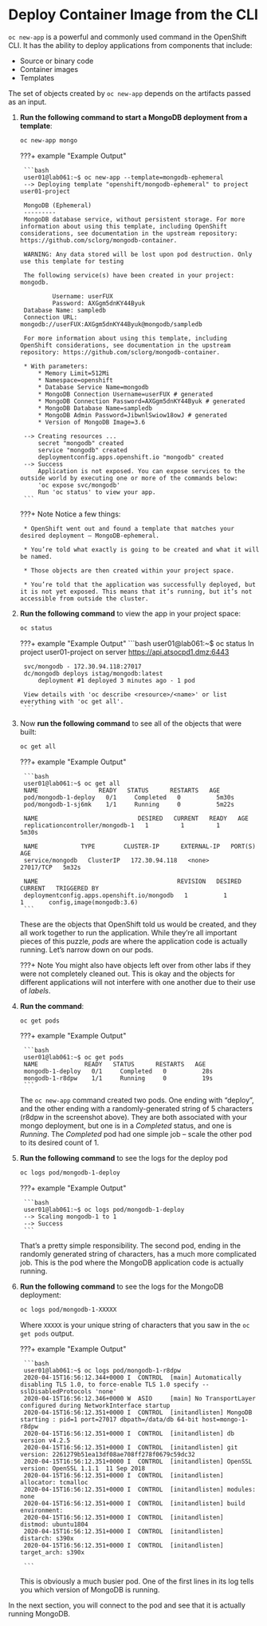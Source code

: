 # Deploy Container Image from the CLI

`oc new-app` is a powerful and commonly used command in the OpenShift CLI. It has the ability to deploy applications from components that include:

* Source or binary code
* Container images
* Templates

The set of objects created by `oc new-app` depends on the artifacts passed as an input.

1. **Run the following command to start a MongoDB deployment from a template**:

    ```bash
    oc new-app mongo
    ```

    ???+ example "Example Output"

        ```bash
        user01@lab061:~$ oc new-app --template=mongodb-ephemeral
        --> Deploying template "openshift/mongodb-ephemeral" to project user01-project

        MongoDB (Ephemeral)
        ---------
        MongoDB database service, without persistent storage. For more information about using this template, including OpenShift considerations, see documentation in the upstream repository: https://github.com/sclorg/mongodb-container.
        
        WARNING: Any data stored will be lost upon pod destruction. Only use this template for testing

        The following service(s) have been created in your project: mongodb.
        
                Username: userFUX
                Password: AXGgm5dnKY44Byuk
        Database Name: sampledb
        Connection URL: mongodb://userFUX:AXGgm5dnKY44Byuk@mongodb/sampledb
        
        For more information about using this template, including OpenShift considerations, see documentation in the upstream repository: https://github.com/sclorg/mongodb-container.

        * With parameters:
            * Memory Limit=512Mi
            * Namespace=openshift
            * Database Service Name=mongodb
            * MongoDB Connection Username=userFUX # generated
            * MongoDB Connection Password=AXGgm5dnKY44Byuk # generated
            * MongoDB Database Name=sampledb
            * MongoDB Admin Password=JibwnlSwiow18owJ # generated
            * Version of MongoDB Image=3.6

        --> Creating resources ...
            secret "mongodb" created
            service "mongodb" created
            deploymentconfig.apps.openshift.io "mongodb" created
        --> Success
            Application is not exposed. You can expose services to the outside world by executing one or more of the commands below:
            'oc expose svc/mongodb' 
            Run 'oc status' to view your app.
        ```
    ???+ Note
        Notice a few things:

        * OpenShift went out and found a template that matches your desired deployment – MongoDB-ephemeral.

        * You’re told what exactly is going to be created and what it will be named.

        * Those objects are then created within your project space.

        * You’re told that the application was successfully deployed, but it is not yet exposed. This means that it’s running, but it’s not accessible from outside the cluster.

1. **Run the following command** to view the app in your project space:

    ```bash
    oc status
    ```

    ???+ example "Example Output"
        ```bash
        user01@lab061:~$ oc status
        In project user01-project on server https://api.atsocpd1.dmz:6443

        svc/mongodb - 172.30.94.118:27017
        dc/mongodb deploys istag/mongodb:latest 
            deployment #1 deployed 3 minutes ago - 1 pod

        View details with 'oc describe <resource>/<name>' or list everything with 'oc get all'.
        ```
1. Now **run the following command** to see all of the objects that were built:

    ```bash
    oc get all
    ```

    ???+ example "Example Output"

        ```bash
        user01@lab061:~$ oc get all
        NAME                 READY   STATUS      RESTARTS   AGE
        pod/mongodb-1-deploy   0/1     Completed   0          5m30s
        pod/mongodb-1-sj6mk    1/1     Running     0          5m22s

        NAME                            DESIRED   CURRENT   READY   AGE
        replicationcontroller/mongodb-1   1         1         1       5m30s

        NAME            TYPE        CLUSTER-IP      EXTERNAL-IP   PORT(S)     AGE
        service/mongodb   ClusterIP   172.30.94.118   <none>        27017/TCP   5m32s

        NAME                                       REVISION   DESIRED   CURRENT   TRIGGERED BY
        deploymentconfig.apps.openshift.io/mongodb   1          1         1       config,image(mongodb:3.6)
        ```

    These are the objects that OpenShift told us would be created, and they all work together to run the application. While they’re all important pieces of this puzzle, *pods* are where the application code is actually running. Let’s narrow down on our pods.

    ???+ Note
        You might also have objects left over from other labs if they were not completely cleaned out. This is okay and the objects for different applications will not interfere with one another due to their use of *labels*.

1. **Run the command**:

    ```bash
    oc get pods
    ```

    ???+ example "Example Output"

        ```bash
        user01@lab061:~$ oc get pods
        NAME             READY   STATUS      RESTARTS   AGE
        mongodb-1-deploy   0/1     Completed   0          28s
        mongodb-1-r8dpw    1/1     Running     0          19s
        ```

    The `oc new-app` command created two pods. One ending with “deploy”, and the other ending with a randomly-generated string of 5 characters (r8dpw in the screenshot above). They are both associated with your mongo deployment, but one is in a *Completed* status, and one is *Running*. The *Completed* pod had one simple job – scale the other pod to its desired count of 1.

1. **Run the following command** to see the logs for the deploy pod

    ```bash
    oc logs pod/mongodb-1-deploy
    ```

    ???+ example "Example Output"

        ```bash
        user01@lab061:~$ oc logs pod/mongodb-1-deploy
        --> Scaling mongodb-1 to 1
        --> Success
        ```

    That’s a pretty simple responsibility. The second pod, ending in the randomly generated string of characters, has a much more complicated job. This is the pod where the MongoDB application code is actually running.

1. **Run the following command** to see the logs for the MongoDB deployment:

    ```bash
    oc logs pod/mongodb-1-XXXXX
    ```

    Where `XXXXX` is your unique string of characters that you saw in the `oc get pods` output.

    ???+ example "Example Output"

        ```bash
        user01@lab061:~$ oc logs pod/mongodb-1-r8dpw
        2020-04-15T16:56:12.344+0000 I  CONTROL  [main] Automatically disabling TLS 1.0, to force-enable TLS 1.0 specify --sslDisabledProtocols 'none'
        2020-04-15T16:56:12.346+0000 W  ASIO     [main] No TransportLayer configured during NetworkInterface startup
        2020-04-15T16:56:12.351+0000 I  CONTROL  [initandlisten] MongoDB starting : pid=1 port=27017 dbpath=/data/db 64-bit host=mongo-1-r8dpw
        2020-04-15T16:56:12.351+0000 I  CONTROL  [initandlisten] db version v4.2.5
        2020-04-15T16:56:12.351+0000 I  CONTROL  [initandlisten] git version: 2261279b51ea13df08ae708ff278f0679c59dc32
        2020-04-15T16:56:12.351+0000 I  CONTROL  [initandlisten] OpenSSL version: OpenSSL 1.1.1  11 Sep 2018
        2020-04-15T16:56:12.351+0000 I  CONTROL  [initandlisten] allocator: tcmalloc
        2020-04-15T16:56:12.351+0000 I  CONTROL  [initandlisten] modules: none
        2020-04-15T16:56:12.351+0000 I  CONTROL  [initandlisten] build environment:
        2020-04-15T16:56:12.351+0000 I  CONTROL  [initandlisten]     distmod: ubuntu1804
        2020-04-15T16:56:12.351+0000 I  CONTROL  [initandlisten]     distarch: s390x
        2020-04-15T16:56:12.351+0000 I  CONTROL  [initandlisten]     target_arch: s390x

        ```

    This is obviously a much busier pod. One of the first lines in its log tells you which version of MongoDB is running.

In the next section, you will connect to the pod and see that it is actually running MongoDB.
